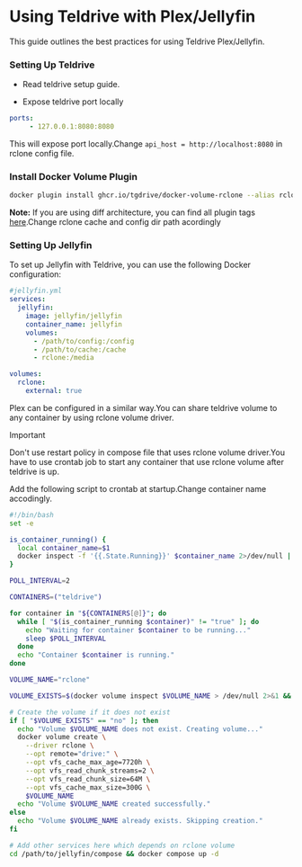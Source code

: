 # Using Teldrive with Plex/Jellyfin

This guide outlines the best practices for using Teldrive Plex/Jellyfin.

### Setting Up Teldrive

- Read teldrive setup guide.

- Expose teldrive port locally
```yml
ports:
     - 127.0.0.1:8080:8080
```
This will expose port locally.Change ``api_host = http://localhost:8080`` in rclone config file.

### Install Docker Volume Plugin
```bash
docker plugin install ghcr.io/tgdrive/docker-volume-rclone --alias rclone --grant-all-permissions args="--allow-other" config=/etc/rclone cache=/var/cache
```
**Note:** If you are using diff architecture, you can find all plugin tags [here](https://github.com/tgdrive/rclone/pkgs/container/docker-volume-rclone).Change rclone cache and config dir path acordingly

### Setting Up Jellyfin

To set up Jellyfin with Teldrive, you can use the following Docker configuration:

```yaml
#jellyfin.yml
services:
  jellyfin:
    image: jellyfin/jellyfin
    container_name: jellyfin
    volumes:
      - /path/to/config:/config
      - /path/to/cache:/cache
      - rclone:/media

volumes:
  rclone:
    external: true
```
Plex can be configured in a similar way.You can share teldrive volume to any container by using rclone volume driver.

> [!IMPORTANT]
> Don't use restart policy in compose file that uses rclone volume driver.You have to use crontab job to start any container that use rclone volume after teldrive is up.

Add the following script to crontab at startup.Change container name accodingly.

```bash
#!/bin/bash
set -e

is_container_running() {
  local container_name=$1
  docker inspect -f '{{.State.Running}}' $container_name 2>/dev/null || echo "false"
}

POLL_INTERVAL=2

CONTAINERS=("teldrive")

for container in "${CONTAINERS[@]}"; do
  while [ "$(is_container_running $container)" != "true" ]; do
    echo "Waiting for container $container to be running..."
    sleep $POLL_INTERVAL
  done
  echo "Container $container is running."
done

VOLUME_NAME="rclone"

VOLUME_EXISTS=$(docker volume inspect $VOLUME_NAME > /dev/null 2>&1 && echo "yes" || echo "no")

# Create the volume if it does not exist
if [ "$VOLUME_EXISTS" == "no" ]; then
  echo "Volume $VOLUME_NAME does not exist. Creating volume..."
  docker volume create \
    --driver rclone \
    --opt remote="drive:" \
    --opt vfs_cache_max_age=7720h \
    --opt vfs_read_chunk_streams=2 \
    --opt vfs_read_chunk_size=64M \
    --opt vfs_cache_max_size=300G \
    $VOLUME_NAME
  echo "Volume $VOLUME_NAME created successfully."
else
  echo "Volume $VOLUME_NAME already exists. Skipping creation."
fi

# Add other services here which depends on rclone volume
cd /path/to/jellyfin/compose && docker compose up -d
```